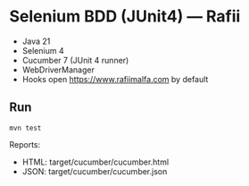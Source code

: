 # Selenium BDD (JUnit4) — Rafii

- Java 21
- Selenium 4
- Cucumber 7 (JUnit 4 runner)
- WebDriverManager
- Hooks open https://www.rafiimalfa.com by default

## Run
```
mvn test
```
Reports:
- HTML: target/cucumber/cucumber.html
- JSON: target/cucumber/cucumber.json
